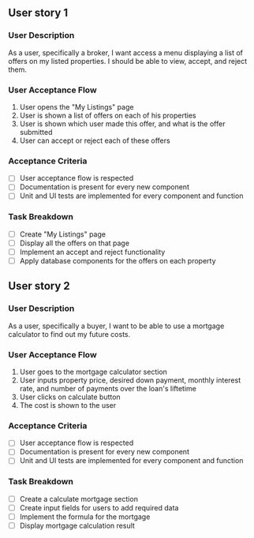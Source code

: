 <!-- Broker Offer Management -->

## User story 1

### User Description

As a user, specifically a broker, I want access a menu displaying a list of offers on my listed properties. I should be able to view, accept, and reject them.

### User Acceptance Flow

1. User opens the "My Listings" page
2. User is shown a list of offers on each of his properties
3. User is shown which user made this offer, and what is the offer submitted
4. User can accept or reject each of these offers

### Acceptance Criteria

- [ ] User acceptance flow is respected
- [ ] Documentation is present for every new component
- [ ] Unit and UI tests are implemented for every component and function

### Task Breakdown

- [ ] Create "My Listings" page
- [ ] Display all the offers on that page
- [ ] Implement an accept and reject functionality
- [ ] Apply database components for the offers on each property

<!-- Mortgage Calculator for Buyers -->

## User story 2

### User Description

As a user, specifically a buyer, I want to be able to use a mortgage calculator to find out my future costs.

### User Acceptance Flow

1. User goes to the mortgage calculator section
2. User inputs property price, desired down payment, monthly interest rate, and number of payments over the loan's liftetime
3. User clicks on calculate button
4. The cost is shown to the user

### Acceptance Criteria

- [ ] User acceptance flow is respected
- [ ] Documentation is present for every new component
- [ ] Unit and UI tests are implemented for every component and function

### Task Breakdown

- [ ] Create a calculate mortgage section
- [ ] Create input fields for users to add required data
- [ ] Implement the formula for the mortgage
- [ ] Display mortgage calculation result
